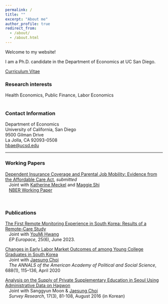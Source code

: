 ```yaml
---
permalink: /
title: ""
excerpt: "About me"
author_profile: true
redirect_from: 
  - /about/
  - /about.html
---
```



Welcome to my website!  

I am a Ph.D. candidate in the Department of Economics at UC San Diego.  

[Curriculum Vitae](https://drive.google.com/file/d/1BGDjd2L6y94iG0cASbyH4p1C_4l2hXax/view?usp=sharing) <br/>  
  
### Research interests
Health Economics, Public Finance, Labor Economics  
<br/>  

### Contact Information
Department of Economics  
University of California, San Diego  
9500 Gilman Drive  
La Jolla, CA 92093-0508  
hbae@ucsd.edu  
    
------
### Working Papers
[Dependent Insurance Coverage and Parental Job Mobility: Evidence from the Affordable Care Act](https://drive.google.com/file/d/1Ug0I3FoB3KRlzlfQ6twlaqStWNm8aQSo/view?usp=sharing), *submitted* <br> 
&nbsp;&nbsp; Joint with [Katherine Meckel](https://sites.google.com/view/katherinemeckel/home) and [Maggie Shi](https://www.maggie-shi.com/) <br> 
&nbsp;&nbsp; [NBER Working Paper](https://www.nber.org/papers/w30200) 

<br/>

### Publications
[The First Remote Monitoring Experience in South Korea: Results of a Remote-Care Study](https://academic.oup.com/europace/article/25/6/euad150/7192809)  <br> 
&nbsp;&nbsp; Joint with [YouMi Hwang](https://www.cmcvincent.or.kr/page/en/doctor/91/D0000323)  <br> 
&nbsp;&nbsp; *EP Europace*, 25(6), June 2023.

[Changes in Early Labor Market Outcomes of among Young College Graduates in South Korea](https://journals.sagepub.com/doi/abs/10.1177/0002716220906779)   <br> 
&nbsp;&nbsp; Joint with [Jaesung Choi](https://sites.google.com/site/jaesungchoiecon/)  <br> 
&nbsp;&nbsp; *The ANNALS of the American Academy of Political and Social Science*, 688(1), 115–136, April 2020  

[Analysis on the Supply of Private Supplementary Education in Seoul Using Administrative Data on Hagwon](https://www.kci.go.kr/kciportal/ci/sereArticleSearch/ciSereArtiView.kci?sereArticleSearchBean.artiId=ART002136588)  <br> 
&nbsp;&nbsp; Joint with Sanggyun Moon & [Jaesung Choi](https://sites.google.com/site/jaesungchoiecon/)  <br> 
&nbsp;&nbsp; *Survey Research*, 17(3), 81-108, August 2016 (in Korean) 


